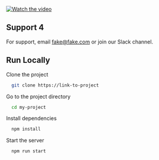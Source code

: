 [![Watch the video](https://img.youtube.com/vi/KdBwnjDa_8Y/hqdefault.jpg)](<https://youtu.be/KdBwnjDa_8Y>)  

## Support 4

For support, email fake@fake.com or join our Slack channel.

## Run Locally

Clone the project

```bash
  git clone https://link-to-project
```

Go to the project directory

```bash
  cd my-project
```

Install dependencies

```bash
  npm install
```

Start the server

```bash
  npm run start
```
